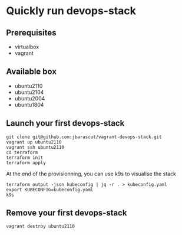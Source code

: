 # Quickly run devops-stack

## Prerequisites

- virtualbox
- vagrant

## Available box
  
- ubuntu2110
- ubuntu2104
- ubuntu2004
- ubuntu1804

## Launch your first devops-stack

```shell
git clone git@github.com:jbarascut/vagrant-devops-stack.git
vagrant up ubuntu2110
vagrant ssh ubuntu2110
cd terraform
terraform init
terraform apply
```

At the end of the provisionning, you can use k9s to visualise the stack

```shell
terraform output -json kubeconfig | jq -r . > kubeconfig.yaml
export KUBECONFIG=kubeconfig.yaml
k9s
```

## Remove your first devops-stack

```shell
vagrant destroy ubuntu2110
```
